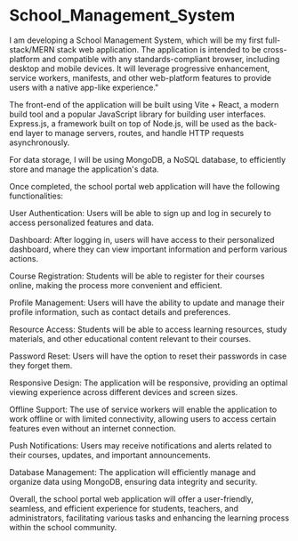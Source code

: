 # School_Management_System
I am developing a School Management System, which will be my first full-stack/MERN stack web application. The application is intended to be cross-platform and compatible with any standards-compliant browser, including desktop and mobile devices. It will leverage progressive enhancement, service workers, manifests, and other web-platform features to provide users with a native app-like experience."

The front-end of the application will be built using Vite + React, a modern build tool and a popular JavaScript library for building user interfaces. Express.js, a framework built on top of Node.js, will be used as the back-end layer to manage servers, routes, and handle HTTP requests asynchronously.

For data storage, I will be using MongoDB, a NoSQL database, to efficiently store and manage the application's data.

Once completed, the school portal web application will have the following functionalities:

User Authentication: Users will be able to sign up and log in securely to access personalized features and data.

Dashboard: After logging in, users will have access to their personalized dashboard, where they can view important information and perform various actions.

Course Registration: Students will be able to register for their courses online, making the process more convenient and efficient.

Profile Management: Users will have the ability to update and manage their profile information, such as contact details and preferences.

Resource Access: Students will be able to access learning resources, study materials, and other educational content relevant to their courses.

Password Reset: Users will have the option to reset their passwords in case they forget them.

Responsive Design: The application will be responsive, providing an optimal viewing experience across different devices and screen sizes.

Offline Support: The use of service workers will enable the application to work offline or with limited connectivity, allowing users to access certain features even without an internet connection.

Push Notifications: Users may receive notifications and alerts related to their courses, updates, and important announcements.

Database Management: The application will efficiently manage and organize data using MongoDB, ensuring data integrity and security.

Overall, the school portal web application will offer a user-friendly, seamless, and efficient experience for students, teachers, and administrators, facilitating various tasks and enhancing the learning process within the school community.
